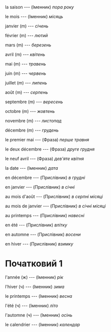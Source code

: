 la saison --- (Іменник)
*пора року*



le mois --- (Іменник)
*місяць*



janvier (m) --- *січень*



février (m) --- *лютий*



mars (m) --- *березень*



avril (m) --- *квітень*



mai (m) --- *травень*



juin (m) --- *червень*



juillet (m) --- *липень*



août (m) --- *серпень*



septembre (m) --- *вересень*



octobre (m) --- *жовтень*



novembre (m) --- *листопад*



décembre (m) --- *грудень*



le premier mai --- (Фраза)
*перше травня*



le deux décembre --- (Фраза)
*друге грудня*



le neuf avril --- (Фраза)
*дев'яте квітня*



la date --- (Іменник)
*дата*



en décembre --- (Прислівник)
*в грудні*



en janvier --- (Прислівник)
*в січні*



au mois d'août --- (Прислівник)
*в серпні місяці*



au mois de janvier --- (Прислівник)
*в січні місяці*



au printemps --- (Прислівник)
*навесні*



en été --- (Прислівник)
*влітку*



en automne --- (Прислівник)
*восени*



en hiver --- (Прислівник)
*взимку*



# Початковий 1
l'année (ж) --- (Іменник)
*рік*



l'hiver (ч) --- (Іменник)
*зима*



le printemps --- (Іменник)
*весна*



l'été (ч) --- (Іменник)
*літо*



l'automne (ч) --- (Іменник)
*осінь*



le calendrier --- (Іменник)
*календар*